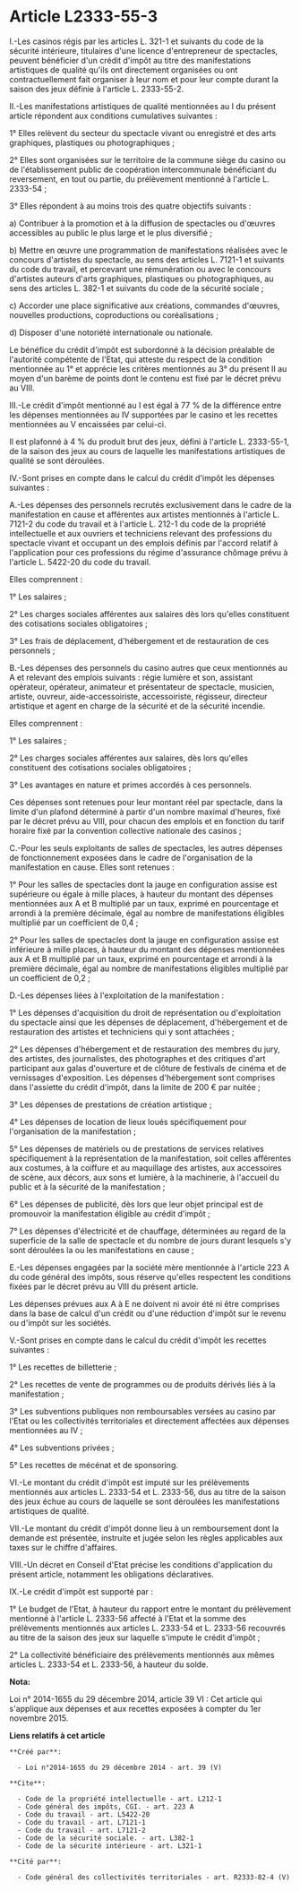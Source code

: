 # Article L2333-55-3

I.-Les casinos régis par les articles L. 321-1 et suivants du code de la sécurité intérieure, titulaires d'une licence
d'entrepreneur de spectacles, peuvent bénéficier d'un crédit d'impôt au titre des manifestations artistiques de qualité
qu'ils ont directement organisées ou ont contractuellement fait organiser à leur nom et pour leur compte durant la saison des
jeux définie à l'article L. 2333-55-2. 

II.-Les manifestations artistiques de qualité mentionnées au I du présent article répondent aux conditions cumulatives
suivantes : 

1° Elles relèvent du secteur du spectacle vivant ou enregistré et des arts graphiques, plastiques ou photographiques ; 

2° Elles sont organisées sur le territoire de la commune siège du casino ou de l'établissement public de coopération
intercommunale bénéficiant du reversement, en tout ou partie, du prélèvement mentionné à l'article L. 2333-54 ; 

3° Elles répondent à au moins trois des quatre objectifs suivants : 

a) Contribuer à la promotion et à la diffusion de spectacles ou d'œuvres accessibles au public le plus large et le plus
diversifié ; 

b) Mettre en œuvre une programmation de manifestations réalisées avec le concours d'artistes du spectacle, au sens des
articles L. 7121-1 et suivants du code du travail, et percevant une rémunération ou avec le concours d'artistes auteurs
d'arts graphiques, plastiques ou photographiques, au sens des articles L. 382-1 et suivants du code de la sécurité sociale ; 

c) Accorder une place significative aux créations, commandes d'œuvres, nouvelles productions, coproductions ou
coréalisations ; 

d) Disposer d'une notoriété internationale ou nationale. 

Le bénéfice du crédit d'impôt est subordonné à la décision préalable de l'autorité compétente de l'Etat, qui atteste du
respect de la condition mentionnée au 1° et apprécie les critères mentionnés au 3° du présent II au moyen d'un barème de
points dont le contenu est fixé par le décret prévu au VIII. 

III.-Le crédit d'impôt mentionné au I est égal à 77 % de la différence entre les dépenses mentionnées au IV supportées par le
casino et les recettes mentionnées au V encaissées par celui-ci. 

Il est plafonné à 4 % du produit brut des jeux, défini à l'article L. 2333-55-1, de la saison des jeux au cours de laquelle
les manifestations artistiques de qualité se sont déroulées. 

IV.-Sont prises en compte dans le calcul du crédit d'impôt les dépenses suivantes : 

A.-Les dépenses des personnels recrutés exclusivement dans le cadre de la manifestation en cause et afférentes aux artistes
mentionnés à l'article L. 7121-2 du code du travail et à l'article L. 212-1 du code de la propriété intellectuelle et aux
ouvriers et techniciens relevant des professions du spectacle vivant et occupant un des emplois définis par l'accord relatif
à l'application pour ces professions du régime d'assurance chômage prévu à l'article L. 5422-20 du code du travail. 

Elles comprennent : 

1° Les salaires ; 

2° Les charges sociales afférentes aux salaires dès lors qu'elles constituent des cotisations sociales obligatoires ; 

3° Les frais de déplacement, d'hébergement et de restauration de ces personnels ; 

B.-Les dépenses des personnels du casino autres que ceux mentionnés au A et relevant des emplois suivants : régie lumière et
son, assistant opérateur, opérateur, animateur et présentateur de spectacle, musicien, artiste, ouvreur, aide-accessoiriste,
accessoiriste, régisseur, directeur artistique et agent en charge de la sécurité et de la sécurité incendie. 

Elles comprennent : 

1° Les salaires ; 

2° Les charges sociales afférentes aux salaires, dès lors qu'elles constituent des cotisations sociales obligatoires ; 

3° Les avantages en nature et primes accordés à ces personnels. 

Ces dépenses sont retenues pour leur montant réel par spectacle, dans la limite d'un plafond déterminé à partir d'un nombre
maximal d'heures, fixé par le décret prévu au VIII, pour chacun des emplois et en fonction du tarif horaire fixé par la
convention collective nationale des casinos ; 

C.-Pour les seuls exploitants de salles de spectacles, les autres dépenses de fonctionnement exposées dans le cadre de
l'organisation de la manifestation en cause. Elles sont retenues : 

1° Pour les salles de spectacles dont la jauge en configuration assise est supérieure ou égale à mille places, à hauteur du
montant des dépenses mentionnées aux A et B multiplié par un taux, exprimé en pourcentage et arrondi à la première décimale,
égal au nombre de manifestations éligibles multiplié par un coefficient de 0,4 ; 

2° Pour les salles de spectacles dont la jauge en configuration assise est inférieure à mille places, à hauteur du montant
des dépenses mentionnées aux A et B multiplié par un taux, exprimé en pourcentage et arrondi à la première décimale, égal au
nombre de manifestations éligibles multiplié par un coefficient de 0,2 ; 

D.-Les dépenses liées à l'exploitation de la manifestation : 

1° Les dépenses d'acquisition du droit de représentation ou d'exploitation du spectacle ainsi que les dépenses de
déplacement, d'hébergement et de restauration des artistes et techniciens qui y sont attachées ; 

2° Les dépenses d'hébergement et de restauration des membres du jury, des artistes, des journalistes, des photographes et des
critiques d'art participant aux galas d'ouverture et de clôture de festivals de cinéma et de vernissages d'exposition. Les
dépenses d'hébergement sont comprises dans l'assiette du crédit d'impôt, dans la limite de 200 € par nuitée ; 

3° Les dépenses de prestations de création artistique ; 

4° Les dépenses de location de lieux loués spécifiquement pour l'organisation de la manifestation ; 

5° Les dépenses de matériels ou de prestations de services relatives spécifiquement à la représentation de la manifestation,
soit celles afférentes aux costumes, à la coiffure et au maquillage des artistes, aux accessoires de scène, aux décors, aux
sons et lumière, à la machinerie, à l'accueil du public et à la sécurité de la manifestation ; 

6° Les dépenses de publicité, dès lors que leur objet principal est de promouvoir la manifestation éligible au crédit
d'impôt ; 

7° Les dépenses d'électricité et de chauffage, déterminées au regard de la superficie de la salle de spectacle et du nombre
de jours durant lesquels s'y sont déroulées la ou les manifestations en cause ; 

E.-Les dépenses engagées par la société mère mentionnée à l'article 223 A du code général des impôts, sous réserve qu'elles
respectent les conditions fixées par le décret prévu au VIII du présent article. 

Les dépenses prévues aux A à E ne doivent ni avoir été ni être comprises dans la base de calcul d'un crédit ou d'une
réduction d'impôt sur le revenu ou d'impôt sur les sociétés. 

V.-Sont prises en compte dans le calcul du crédit d'impôt les recettes suivantes : 

1° Les recettes de billetterie ; 

2° Les recettes de vente de programmes ou de produits dérivés liés à la manifestation ; 

3° Les subventions publiques non remboursables versées au casino par l'Etat ou les collectivités territoriales et directement
affectées aux dépenses mentionnées au IV ; 

4° Les subventions privées ; 

5° Les recettes de mécénat et de sponsoring. 

VI.-Le montant du crédit d'impôt est imputé sur les prélèvements mentionnés aux articles L. 2333-54 et L. 2333-56, dus au
titre de la saison des jeux échue au cours de laquelle se sont déroulées les manifestations artistiques de qualité. 

VII.-Le montant du crédit d'impôt donne lieu à un remboursement dont la demande est présentée, instruite et jugée selon les
règles applicables aux taxes sur le chiffre d'affaires. 

VIII.-Un décret en Conseil d'Etat précise les conditions d'application du présent article, notamment les obligations
déclaratives. 

IX.-Le crédit d'impôt est supporté par : 

1° Le budget de l'Etat, à hauteur du rapport entre le montant du prélèvement mentionné à l'article L. 2333-56 affecté à
l'Etat et la somme des prélèvements mentionnés aux articles L. 2333-54 et L. 2333-56 recouvrés au titre de la saison des jeux
sur laquelle s'impute le crédit d'impôt ; 

2° La collectivité bénéficiaire des prélèvements mentionnés aux mêmes articles L. 2333-54 et L. 2333-56, à hauteur du solde.

**Nota:**

Loi n° 2014-1655 du 29 décembre 2014, article 39 VI : Cet article qui s'applique aux dépenses et aux recettes exposées à
compter du 1er novembre 2015.

**Liens relatifs à cet article**

	**Créé par**:

	  - Loi n°2014-1655 du 29 décembre 2014 - art. 39 (V)

	**Cite**:

	  - Code de la propriété intellectuelle - art. L212-1
	  - Code général des impôts, CGI. - art. 223 A
	  - Code du travail - art. L5422-20
	  - Code du travail - art. L7121-1
	  - Code du travail - art. L7121-2
	  - Code de la sécurité sociale. - art. L382-1
	  - Code de la sécurité intérieure - art. L321-1

	**Cité par**:

	  - Code général des collectivités territoriales - art. R2333-82-4 (V)
